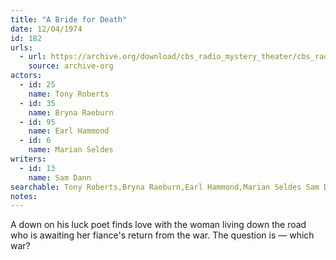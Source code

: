 ```yaml
---
title: "A Bride for Death"
date: 12/04/1974
id: 182
urls: 
  - url: https://archive.org/download/cbs_radio_mystery_theater/cbs_radio_mystery_theater-0151-0200.zip/cbs_radio_mystery_theater-0151-0200%2Fcbsrmt_0182_a_bride_for_death.mp3
    source: archive-org
actors:  
  - id: 25
    name: Tony Roberts  
  - id: 35
    name: Bryna Raeburn  
  - id: 95
    name: Earl Hammond  
  - id: 6
    name: Marian Seldes
writers:  
  - id: 13
    name: Sam Dann
searchable: Tony Roberts,Bryna Raeburn,Earl Hammond,Marian Seldes Sam Dann
notes:  
---
```

A down on his luck poet finds love with the woman living down the road who is awaiting her fiance's return from the war. The question is — which war?